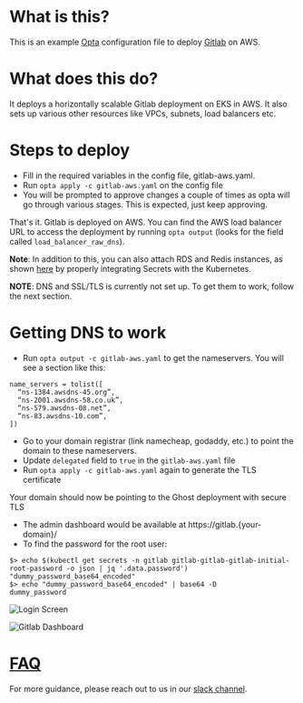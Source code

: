 # What is this?

This is an example [Opta](https://github.com/run-x/opta) configuration file to deploy [Gitlab](https://docs.gitlab.com/charts/) on AWS.


# What does this do?
It deploys a horizontally scalable Gitlab deployment on EKS in AWS. It also sets up various other resources like VPCs, subnets, load balancers etc.

# Steps to deploy
* Fill in the required variables in the config file, gitlab-aws.yaml.
* Run `opta apply -c gitlab-aws.yaml` on the config file
* You will be prompted to approve changes a couple of times as opta will go through various stages. This is expected, just keep approving.

That's it. Gitlab is deployed on AWS. You can find the AWS load balancer URL to access the deployment by running `opta output` (looks for the field called `load_balancer_raw_dns`).

**Note**: In addition to this, you can also attach RDS and Redis instances, as shown [here](https://docs.gitlab.com/charts/charts/globals.html) by properly integrating Secrets with the Kubernetes.

**NOTE**: DNS and SSL/TLS is currently not set up. To get them to work, follow the next section.

# Getting DNS to work
* Run `opta output -c gitlab-aws.yaml` to get the nameservers. You will see a section like this:
```text
name_servers = tolist([
  “ns-1384.awsdns-45.org”,
  “ns-2001.awsdns-58.co.uk”,
  “ns-579.awsdns-08.net”,
  “ns-83.awsdns-10.com”,
])
```
* Go to your domain registrar (link namecheap, godaddy, etc.) to point the domain to these nameservers.
* Update `delegated` field to `true` in the `gitlab-aws.yaml` file
* Run `opta apply -c gitlab-aws.yaml` again to generate the TLS certificate

Your domain should now be pointing to the Ghost deployment with secure TLS

* The admin dashboard would be available at https://gitlab.{your-domain}/
* To find the password for the root user:
```shell
$> echo $(kubectl get secrets -n gitlab gitlab-gitlab-gitlab-initial-root-password -o json | jq '.data.password')
"dummy_password_base64_encoded"
$> echo "dummy_password_base64_encoded" | base64 -D
dummy_password
```

![Login Screen](gitlab-login.png?raw=true "Login Screen")

![Gitlab Dashboard](gitlab-dashboard.png?raw=true "Gitlab Dashboard")

# [FAQ](../FAQ.md)

For more guidance, please reach out to us in our [slack channel](https://slack.opta.dev).
